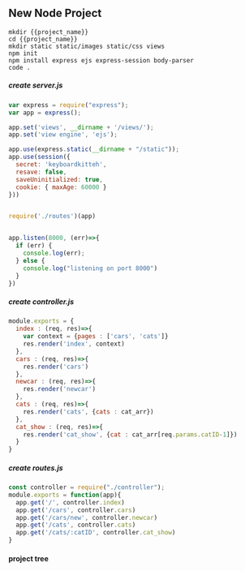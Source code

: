 ##  New Node Project
```console
mkdir {{project_name}}
cd {{project_name}}
mkdir static static/images static/css views
npm init
npm install express ejs express-session body-parser
code .
```
##### create server.js
```javascript
var express = require("express");
var app = express();

app.set('views', __dirname + '/views/');
app.set('view engine', 'ejs');

app.use(express.static(__dirname + "/static"));
app.use(session({
  secret: 'keyboardkitteh',
  resave: false,
  saveUninitialized: true,
  cookie: { maxAge: 60000 }
}))


require('./routes')(app)


app.listen(8000, (err)=>{
  if (err) {
    console.log(err);
  } else {
    console.log("listening on port 8000")
  }
})
```
##### create controller.js
```javascript
module.exports = {
  index : (req, res)=>{
    var context = {pages : ['cars', 'cats']}
    res.render('index', context)
  },
  cars : (req, res)=>{
    res.render('cars')
  },
  newcar : (req, res)=>{
    res.render('newcar')
  },
  cats : (req, res)=>{
    res.render('cats', {cats : cat_arr})
  },
  cat_show : (req, res)=>{
    res.render('cat_show', {cat : cat_arr[req.params.catID-1]})
  }
}
```
##### create routes.js
```javascript
const controller = require("./controller");
module.exports = function(app){
  app.get('/', controller.index)
  app.get('/cars', controller.cars)
  app.get('/cars/new', controller.newcar)
  app.get('/cats', controller.cats)
  app.get('/cats/:catID', controller.cat_show)
}
```

#### project tree
<!--stackedit_data:
eyJoaXN0b3J5IjpbMTQxMDY5NjU3NCwtNDM2NzAzNTU2LDEzND
IxNzAxMzUsMTU3NjQ4NDY0OCw3MzA5OTgxMTZdfQ==
-->